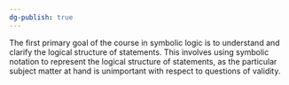 ```yaml
---
dg-publish: true
---
```

The first primary goal of the course in symbolic logic is to understand and clarify the logical structure of statements. This involves using symbolic notation to represent the logical structure of statements, as the particular subject matter at hand is unimportant with respect to questions of validity.
